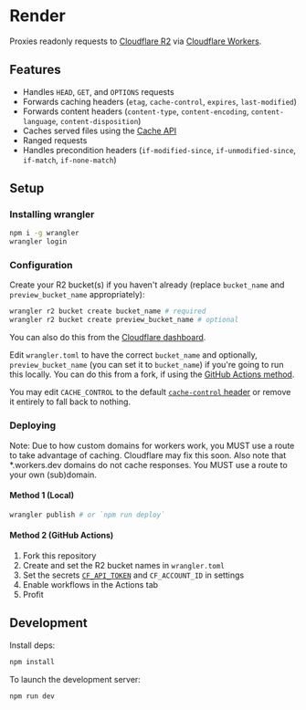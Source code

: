 # Render

Proxies readonly requests to [Cloudflare R2](https://developers.cloudflare.com/r2) via [Cloudflare Workers](https://workers.dev).

## Features
- Handles `HEAD`, `GET`, and `OPTIONS` requests
- Forwards caching headers (`etag`, `cache-control`, `expires`, `last-modified`)
- Forwards content headers (`content-type`, `content-encoding`, `content-language`, `content-disposition`)
- Caches served files using the [Cache API](https://developers.cloudflare.com/workers/runtime-apis/cache/)
- Ranged requests
- Handles precondition headers (`if-modified-since`, `if-unmodified-since`, `if-match`, `if-none-match`)

## Setup

### Installing wrangler

```sh
npm i -g wrangler
wrangler login
```

### Configuration

Create your R2 bucket(s) if you haven't already (replace `bucket_name` and `preview_bucket_name` appropriately):
```sh
wrangler r2 bucket create bucket_name # required
wrangler r2 bucket create preview_bucket_name # optional
```
You can also do this from the [Cloudflare dashboard](https://dash.cloudflare.com/?to=/:account/r2/buckets/new).

Edit `wrangler.toml` to have the correct `bucket_name` and optionally, `preview_bucket_name`  (you can set it to `bucket_name`) if you're going to run this locally.
You can do this from a fork, if using the [GitHub Actions method](#method-2-github-actions).

You may edit `CACHE_CONTROL` to the default [`cache-control` header](https://developer.mozilla.org/en-US/docs/Web/HTTP/Headers/Cache-Control) or remove it entirely to fall back to nothing.

### Deploying

Note: Due to how custom domains for workers work, you MUST use a route to take advantage of caching. Cloudflare may fix this soon.
Also note that *.workers.dev domains do not cache responses. You MUST use a route to your own (sub)domain.

#### Method 1 (Local)
```sh
wrangler publish # or `npm run deploy`
```

#### Method 2 (GitHub Actions)
1. Fork this repository
2. Create and set the R2 bucket names in `wrangler.toml`
3. Set the secrets [`CF_API_TOKEN`](https://dash.cloudflare.com/profile/api-tokens) and `CF_ACCOUNT_ID` in settings
4. Enable workflows in the Actions tab
5. Profit

## Development

Install deps:
```sh
npm install
```

To launch the development server:
```sh
npm run dev
```
